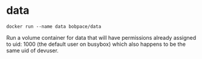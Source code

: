 # data

    docker run --name data bobpace/data

Run a volume container for data that will have permissions already assigned to uid: 1000 (the default user on busybox) which also happens to be the same uid of devuser.
